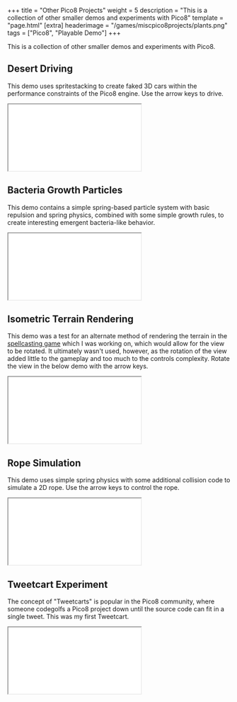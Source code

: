 +++
title = "Other Pico8 Projects"
weight = 5
description = "This is a collection of other smaller demos and experiments with Pico8"
template = "page.html"
[extra]
headerimage = "/games/miscpico8projects/plants.png"
tags = ["Pico8", "Playable Demo"]
+++

This is a collection of other smaller demos and experiments with Pico8.

## Desert Driving
This demo uses spritestacking to create faked 3D cars within the performance constraints of the Pico8 engine. Use the arrow keys to drive.
<iframe class= "pico8player" src="/games/miscpico8projects/spritestack.html"... ></iframe>

## Bacteria Growth Particles
This demo contains a simple spring-based particle system with basic repulsion and spring physics, combined with some simple growth rules, to create interesting emergent bacteria-like behavior.
<iframe class= "pico8player" src="/games/miscpico8projects/plantgrowth.html"... ></iframe>

## Isometric Terrain Rendering
This demo was a test for an alternate method of rendering the terrain in the [spellcasting game](/games/minimage) which I was working on, which would allow for the view to be rotated. It ultimately wasn't used, however, as the rotation of the view added little to the gameplay and too much to the controls complexity. Rotate the view in the below demo with the arrow keys.
<iframe class= "pico8player" src="/games/miscpico8projects/isorotate.html"... ></iframe>

## Rope Simulation
This demo uses simple spring physics with some additional collision code to simulate a 2D rope. Use the arrow keys to control the rope.
<iframe class= "pico8player" src="/games/miscpico8projects/ropesim.html"... ></iframe>

## Tweetcart Experiment
The concept of "Tweetcarts" is popular in the Pico8 community, where someone codegolfs a Pico8 project down until the source code can fit in a single tweet. This was my first Tweetcart.
<iframe class= "pico8player" src="/games/miscpico8projects/conveyor.html"... ></iframe>
